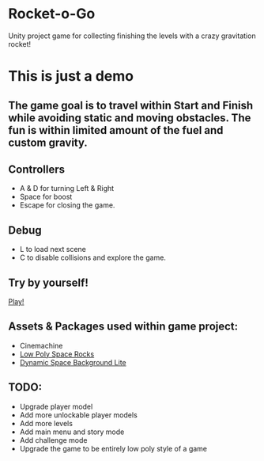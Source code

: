# Rocket-o-Go
Unity project game for collecting finishing the levels with a crazy gravitation rocket!

# This is just a demo

## The game goal is to travel within Start and Finish while avoiding static and moving obstacles. The fun is within limited amount of the fuel and custom gravity.

## Controllers
- A & D for turning Left & Right
- Space for boost
- Escape for closing the game.

## Debug
- L to load next scene
- C to disable collisions and explore the game.

## Try by yourself!
[Play!](https://sharemygame.com/@Cymoh/rocket-o-go)

## Assets & Packages used within game project:
- Cinemachine
- [Low Poly Space Rocks](https://assetstore.unity.com/packages/3d/environments/sci-fi/low-poly-space-rocks-58385)
- [Dynamic Space Background Lite](https://assetstore.unity.com/packages/2d/textures-materials/dynamic-space-background-lite-104606)

## TODO:
- Upgrade player model
- Add more unlockable player models
- Add more levels
- Add main menu and story mode
- Add challenge mode
- Upgrade the game to be entirely low poly style of a game
